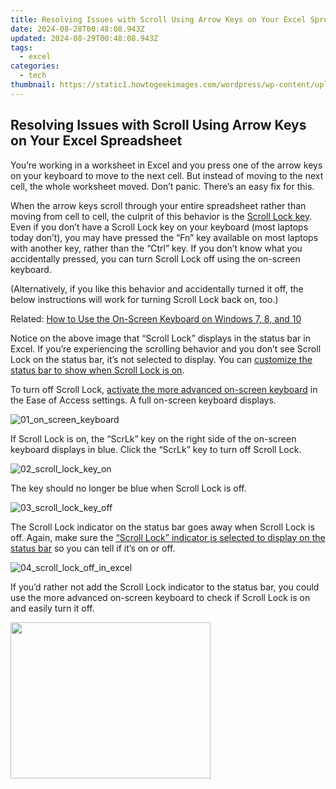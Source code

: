 ```yaml
---
title: Resolving Issues with Scroll Using Arrow Keys on Your Excel Spreadsheet
date: 2024-08-28T00:48:08.943Z
updated: 2024-08-29T00:48:08.943Z
tags:
  - excel
categories:
  - tech
thumbnail: https://static1.howtogeekimages.com/wordpress/wp-content/uploads/2016/03/00_lead_image_scroll_lock_on.png
---
```


## Resolving Issues with Scroll Using Arrow Keys on Your Excel Spreadsheet

You’re working in a worksheet in Excel and you press one of the arrow keys on your keyboard to move to the next cell. But instead of moving to the next cell, the whole worksheet moved. Don’t panic. There’s an easy fix for this.

 When the arrow keys scroll through your entire spreadsheet rather than moving from cell to cell, the culprit of this behavior is the [Scroll Lock key](https://tech-haven.techidaily.com/revolutionize-your-social-presence-write-stellar-posts-with-chatgpts-help/). Even if you don’t have a Scroll Lock key on your keyboard (most laptops today don’t), you may have pressed the “Fn” key available on most laptops with another key, rather than the “Ctrl” key. If you don’t know what you accidentally pressed, you can turn Scroll Lock off using the on-screen keyboard.

 (Alternatively, if you like this behavior and accidentally turned it off, the below instructions will work for turning Scroll Lock back on, too.)

Related: [How to Use the On-Screen Keyboard on Windows 7, 8, and 10](https://extra-resources.techidaily.com/auditory-interpretation-software-priceless-access-for-2024/) 

 Notice on the above image that “Scroll Lock” displays in the status bar in Excel. If you’re experiencing the scrolling behavior and you don’t see Scroll Lock on the status bar, it’s not selected to display. You can [customize the status bar to show when Scroll Lock is on](https://win-blog.techidaily.com/fix-the-camera-problem-in-google-meets-a-step-by-step-solution/).

 To turn off Scroll Lock, [activate the more advanced on-screen keyboard](https://screen-capture.techidaily.com/updated-2024-approved-how-to-record-your-desktop-screen-on-windows-for-free-3-methods/) in the Ease of Access settings. A full on-screen keyboard displays.

![01_on_screen_keyboard](https://static1.howtogeekimages.com/wordpress/wp-content/uploads/2016/03/01_on_screen_keyboard.png) 

 If Scroll Lock is on, the “ScrLk” key on the right side of the on-screen keyboard displays in blue. Click the “ScrLk” key to turn off Scroll Lock.

![02_scroll_lock_key_on](https://static1.howtogeekimages.com/wordpress/wp-content/uploads/2016/03/02_scroll_lock_key_on.png) 

 The key should no longer be blue when Scroll Lock is off.

![03_scroll_lock_key_off](https://static1.howtogeekimages.com/wordpress/wp-content/uploads/2016/03/03_scroll_lock_key_off.png) 

 The Scroll Lock indicator on the status bar goes away when Scroll Lock is off. Again, make sure the [“Scroll Lock” indicator is selected to display on the status bar](https://win-blog.techidaily.com/fix-the-camera-problem-in-google-meets-a-step-by-step-solution/) so you can tell if it’s on or off.

![04_scroll_lock_off_in_excel](https://static1.howtogeekimages.com/wordpress/wp-content/uploads/2016/03/04_scroll_lock_off_in_excel.png) 

 If you’d rather not add the Scroll Lock indicator to the status bar, you could use the more advanced on-screen keyboard to check if Scroll Lock is on and easily turn it off.

<ins class="adsbygoogle"
     style="display:block"
     data-ad-format="autorelaxed"
     data-ad-client="ca-pub-7571918770474297"
     data-ad-slot="1223367746"></ins>



<ins class="adsbygoogle"
     style="display:block"
     data-ad-client="ca-pub-7571918770474297"
     data-ad-slot="8358498916"
     data-ad-format="auto"
     data-full-width-responsive="true"></ins>



<!-- affiliate ads begin -->
<a href="https://zonlipartnershipprogram.pxf.io/c/5597632/1821134/17882" target="_top" id="1821134"><img src="//a.impactradius-go.com/display-ad/17882-1821134" border="0" alt="" width="320" height="250"/></a><img height="0" width="0" src="https://imp.pxf.io/i/5597632/1821134/17882" style="position:absolute;visibility:hidden;" border="0" />
<!-- affiliate ads end -->